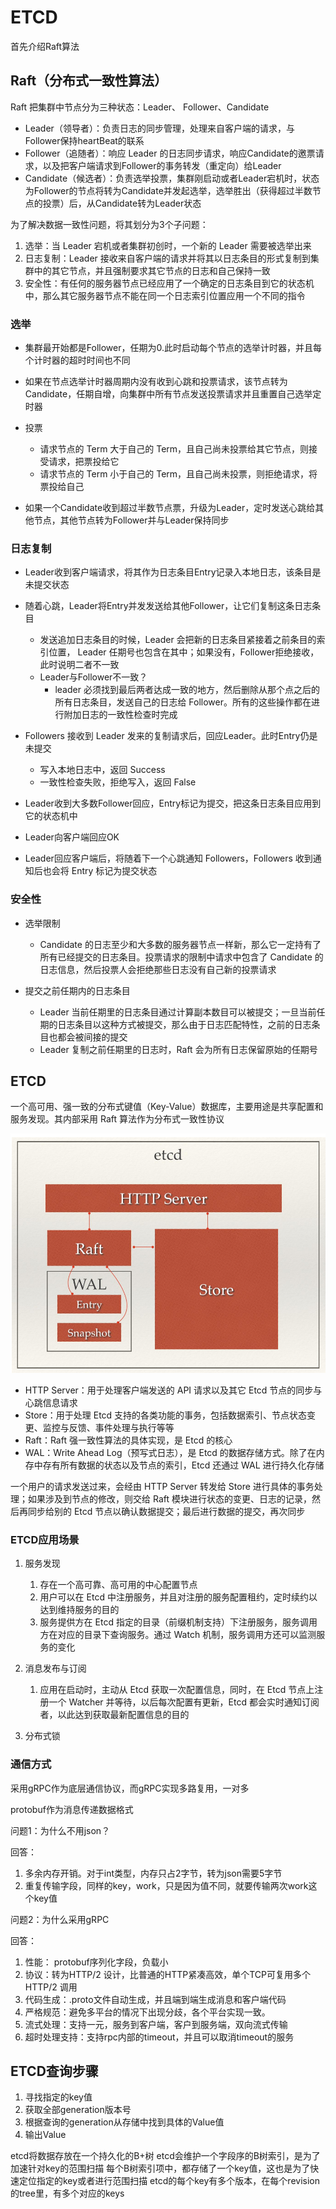 # ETCD

首先介绍Raft算法

## Raft（分布式一致性算法）

Raft 把集群中节点分为三种状态：Leader、 Follower、Candidate

- Leader（领导者）：负责日志的同步管理，处理来自客户端的请求，与Follower保持heartBeat的联系
- Follower（追随者）：响应 Leader 的日志同步请求，响应Candidate的邀票请求，以及把客户端请求到Follower的事务转发（重定向）给Leader
- Candidate（候选者）：负责选举投票，集群刚启动或者Leader宕机时，状态为Follower的节点将转为Candidate并发起选举，选举胜出（获得超过半数节点的投票）后，从Candidate转为Leader状态

为了解决数据一致性问题，将其划分为3个子问题：

1. 选举：当 Leader 宕机或者集群初创时，一个新的 Leader 需要被选举出来
2. 日志复制：Leader 接收来自客户端的请求并将其以日志条目的形式复制到集群中的其它节点，并且强制要求其它节点的日志和自己保持一致
3. 安全性：有任何的服务器节点已经应用了一个确定的日志条目到它的状态机中，那么其它服务器节点不能在同一个日志索引位置应用一个不同的指令

### 选举

- 集群最开始都是Follower，任期为0.此时启动每个节点的选举计时器，并且每个计时器的超时时间也不同
- 如果在节点选举计时器周期内没有收到心跳和投票请求，该节点转为Candidate，任期自增，向集群中所有节点发送投票请求并且重置自己选举定时器
- 投票
  - 请求节点的 Term 大于自己的 Term，且自己尚未投票给其它节点，则接受请求，把票投给它
  - 请求节点的 Term 小于自己的 Term，且自己尚未投票，则拒绝请求，将票投给自己

- 如果一个Candidate收到超过半数节点票，升级为Leader，定时发送心跳给其他节点，其他节点转为Follower并与Leader保持同步

### 日志复制

- Leader收到客户端请求，将其作为日志条目Entry记录入本地日志，该条目是未提交状态
- 随着心跳，Leader将Entry并发发送给其他Follower，让它们复制这条日志条目
  - 发送追加日志条目的时候，Leader 会把新的日志条目紧接着之前条目的索引位置， Leader 任期号也包含在其中；如果没有，Follower拒绝接收，此时说明二者不一致
  - Leader与Follower不一致？
    - leader 必须找到最后两者达成一致的地方，然后删除从那个点之后的所有日志条目，发送自己的日志给 Follower。所有的这些操作都在进行附加日志的一致性检查时完成

- Followers 接收到 Leader 发来的复制请求后，回应Leader。此时Entry仍是未提交
  - 写入本地日志中，返回 Success
  - 一致性检查失败，拒绝写入，返回 False

- Leader收到大多数Follower回应，Entry标记为提交，把这条日志条目应用到它的状态机中
- Leader向客户端回应OK
- Leader回应客户端后，将随着下一个心跳通知 Followers，Followers 收到通知后也会将 Entry 标记为提交状态

### 安全性
- 选举限制
  -  Candidate 的日志至少和大多数的服务器节点一样新，那么它一定持有了所有已经提交的日志条目。投票请求的限制中请求中包含了 Candidate 的日志信息，然后投票人会拒绝那些日志没有自己新的投票请求

- 提交之前任期内的日志条目
  - Leader 当前任期里的日志条目通过计算副本数目可以被提交；一旦当前任期的日志条目以这种方式被提交，那么由于日志匹配特性，之前的日志条目也都会被间接的提交
  - Leader 复制之前任期里的日志时，Raft 会为所有日志保留原始的任期号



## ETCD

一个高可用、强一致的分布式键值（Key-Value）数据库，主要用途是共享配置和服务发现。其内部采用 Raft 算法作为分布式一致性协议

![ETCD框架图](ETCD.png)

- HTTP Server：用于处理客户端发送的 API 请求以及其它 Etcd 节点的同步与心跳信息请求
- Store：用于处理 Etcd 支持的各类功能的事务，包括数据索引、节点状态变更、监控与反馈、事件处理与执行等等
- Raft：Raft 强一致性算法的具体实现，是 Etcd 的核心
- WAL：Write Ahead Log（预写式日志），是 Etcd 的数据存储方式。除了在内存中存有所有数据的状态以及节点的索引，Etcd 还通过 WAL 进行持久化存储


一个用户的请求发送过来，会经由 HTTP Server 转发给 Store 进行具体的事务处理；如果涉及到节点的修改，则交给 Raft 模块进行状态的变更、日志的记录，然后再同步给别的 Etcd 节点以确认数据提交；最后进行数据的提交，再次同步

### ETCD应用场景

1. 服务发现
   1. 存在一个高可靠、高可用的中心配置节点
   2. 用户可以在 Etcd 中注册服务，并且对注册的服务配置租约，定时续约以达到维持服务的目的
   3. 服务提供方在 Etcd 指定的目录（前缀机制支持）下注册服务，服务调用方在对应的目录下查询服务。通过 Watch 机制，服务调用方还可以监测服务的变化

2. 消息发布与订阅
   1. 应用在启动时，主动从 Etcd 获取一次配置信息，同时，在 Etcd 节点上注册一个 Watcher 并等待，以后每次配置有更新，Etcd 都会实时通知订阅者，以此达到获取最新配置信息的目的

3. 分布式锁


### 通信方式
采用gRPC作为底层通信协议，而gRPC实现多路复用，一对多

protobuf作为消息传递数据格式

问题1：为什么不用json？

回答：
1. 多余内存开销。对于int类型，内存只占2字节，转为json需要5字节
2. 重复传输字段，同样的key，work，只是因为值不同，就要传输两次work这个key值

问题2：为什么采用gRPC

回答：
1. 性能： protobuf序列化字段，负载小
2. 协议：转为HTTP/2 设计，比普通的HTTP紧凑高效，单个TCP可复用多个HTTP/2 调用
3. 代码生成：.proto文件自动生成，并且端到端生成消息和客户端代码
4. 严格规范：避免多平台的情况下出现分歧，各个平台实现一致。
5. 流式处理：支持一元，服务到客户端，客户到服务端，双向流式传输
6. 超时处理支持：支持rpc内部的timeout，并且可以取消timeout的服务


## ETCD查询步骤
1. 寻找指定的key值
2. 获取全部generation版本号
3. 根据查询的generation从存储中找到具体的Value值
4. 输出Value


etcd将数据存放在一个持久化的B+树
etcd会维护一个字段序的B树索引，是为了加速针对key的范围扫描
每个B树索引项中，都存储了一个key值，这也是为了快速定位指定的key或者进行范围扫描
etcd的每个key有多个版本，在每个revision的tree里，有多个对应的keys